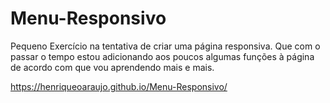 # Menu-Responsivo

Pequeno Exercício na tentativa de criar uma página responsiva. Que com o passar o tempo estou adicionando aos poucos algumas funções à página de acordo com que vou aprendendo mais e mais.


https://henriqueoaraujo.github.io/Menu-Responsivo/
